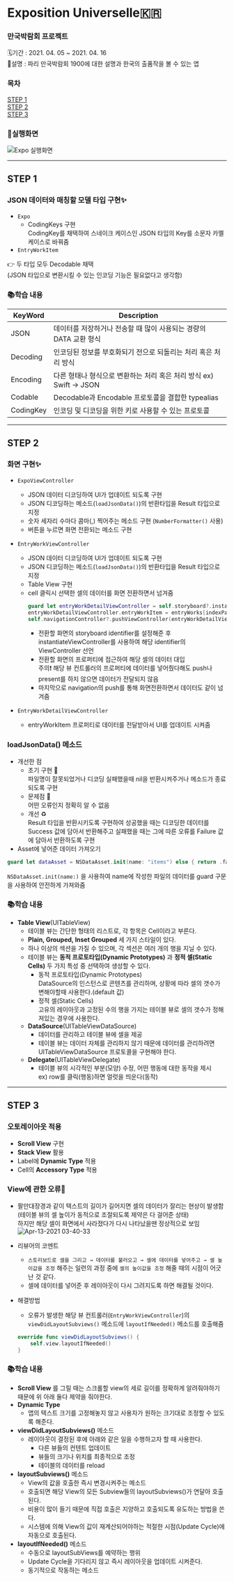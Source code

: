 # Exposition Universelle🇰🇷
### 만국박람회 프로젝트
🗓기간 : 2021. 04. 05 ~ 2021. 04. 16 <br>
📝설명 : 파리 만국박람회 1900에 대한 설명과 한국의 출품작을 볼 수 있는 앱

### 목차
[STEP 1](#step-1) <br>
[STEP 2](#step-2) <br>
[STEP 3](#step-3)

### 📱실행화면
![Expo 실행화면](https://user-images.githubusercontent.com/55755686/115770650-eafaa600-a3e7-11eb-906a-89752c4dcaed.gif)

---

## STEP 1 
### JSON 데이터와 매칭할 모델 타입 구현✨
- ```Expo```
    - CodingKeys 구현
    <br> CodingKey를 채택하여 스네이크 케이스인 JSON 타입의 Key를 소문자 카멜케이스로 바꿔줌
- ```EntryWorkItem```

👉 두 타입 모두 Decodable 채택
<br>(JSON 타입으로 변환시킬 수 있는 인코딩 기능은 필요없다고 생각함)

### 📚학습 내용
|KeyWord|Description|
|---|---|
|JSON|데이터를 저장하거나 전송할 때 많이 사용되는 경량의 DATA 교환 형식|
|Decoding|인코딩된 정보를 부호화되기 전으로 되돌리는 처리 혹은 처리 방식|
|Encoding|다른 형태나 형식으로 변환하는 처리 혹은 처리 방식 ex) Swift → JSON|
|Codable|Decodable과 Encodable 프로토콜을 결합한 typealias|
|CodingKey|인코딩 및 디코딩을 위한 키로 사용할 수 있는 프로토콜|

---

## STEP 2
### 화면 구현✨
- ```ExpoViewController```
    - JSON 데이터 디코딩하여 UI가 업데이트 되도록 구현
    - JSON 디코딩하는 메소드(```loadJsonData()```)의 반환타입을 Result 타입으로 지정
    - 숫자 세자리 수마다 콤마(,) 찍어주는 메소드 구현 (```NumberFormatter()``` 사용)
    - 버튼을 누르면 화면 전환되는 메소드 구현
- ```EntryWorkViewController```
    - JSON 데이터 디코딩하여 UI가 업데이트 되도록 구현
    - JSON 디코딩하는 메소드(```loadJsonData()```)의 반환타입을 Result 타입으로 지정
    - Table View 구현
    - cell 클릭시 선택한 셀의 데이터를 화면 전환하면서 넘겨줌
        <br> 
        ```Swift
        guard let entryWorkDetailViewController = self.storyboard?.instantiateViewController(identifier: "entryWorkDetailVC") as? EntryWorkDetailViewController else { return }
        entryWorkDetailViewController.entryWorkItem = entryWorks[indexPath.row]
        self.navigationController?.pushViewController(entryWorkDetailViewController, animated: true)
        ```
        - 전환할 화면의 storyboard identifier를 설정해준 후 instantiateViewController를 사용하여 해당 identifier의 ViewController 선언
        - 전환할 화면의 프로퍼티에 접근하여 해당 셀의 데이터 대입
        <br> 주의❗️ 해당 뷰 컨트롤러의 프로퍼티에 데이터를 넣어줬다해도 push나 present를 하지 않으면 데이터가 전달되지 않음
        -  마지막으로 navigation의 push를 통해 화면전환하면서 데이터도 같이 넘겨줌

- ```EntryWorkDetailViewController```
    - entryWorkItem 프로퍼티로 데이터를 전달받아서 UI를 업데이트 시켜줌

### loadJsonData() 메소드
- 개선한 점
    - 초기 구현 🌱
    <br> 파일명이 잘못되었거나 디코딩 실패했을때 nil을 반환시켜주거나 메소드가 종료되도록 구현
    - 문제점 📍
    <br> 어떤 오류인지 정확히 알 수 없음
    - 개선 ♻️
    <br> Result 타입을 반환시키도록 구현하여 성공했을 때는 디코딩한 데이터를 Success 값에 담아서 반환해주고 실패했을 때는 그에 따른 오류를 Failure 값에 담아서 반환하도록 구현
- Asset에 넣어준 데이터 가져오기 <br>
```Swift
guard let dataAsset = NSDataAsset.init(name: "items") else { return .failure(.incorrectAssert) }
```
```NSDataAsset.init(name:)``` 을 사용하여 name에 작성한 파일의 데이터를 guard 구문을 사용하여 안전하게 가져와줌

### 📚학습 내용
- **Table View**(UITableView)
    - 테이블 뷰는 간단한 형태의 리스트로, 각 항목은 Cell이라고 부른다.
    - **Plain, Grouped, Inset Grouped** 세 가지 스타일이 있다.
    - 하나 이상의 섹션을 가질 수 있으며, 각 섹션은 여러 개의 행을 지닐 수 있다.
    - 테이블 뷰는 **동적 프로토타입(Dynamic Prototypes)** 과 **정적 셀(Static Cells)** 두 가지 특성 중 선택하여 생성할 수 있다.
        - 동적 프로토타입(Dynamic Prototypes)
        <br> DataSource의 인스턴스로 콘텐츠를 관리하며, 상황에 따라 셀의 갯수가 변해야할때 사용한다.(default 값)
        - 정적 셀(Static Cells)
        <br> 고유의 레이아웃과 고정된 수의 행을 가지는 테이블 뷰로 셀의 갯수가 정해져있는 경우에 사용한다.
    - **DataSource**(UITableViewDataSource)
        - 데이터를 관리하고 테이블 뷰에 셀을 제공
        - 테이블 뷰는 데이터 자체를 관리하지 않기 때문에 데이터를 관리하려면 UITableViewDataSource 프로토콜을 구현해야 한다.
    - **Delegate**(UITableViewDelegate)
        - 테이블 뷰의 시각적인 부분(모양) 수정, 어떤 행동에 대한 동작을 제시 <br> ex) row를 클릭(행동)하면 얼럿을 띄운다(동작)
    
---

## STEP 3
### 오토레이아웃 적용
- **Scroll View** 구현
- **Stack View** 활용
- Label에 **Dynamic Type** 적용
- Cell의 **Accessory Type** 적용

### View에 관한 오류🚨
- 팔만대장경과 같이 텍스트의 길이가 길어지면 셀의 데이터가 잘리는 현상이 발생함 (테이블 뷰의 셀 높이가 동적으로 조절되도록 제약은 다 걸어준 상태) <br> 하지만 해당 셀이 화면에서 사라졌다가 다시 나타났을땐 정상적으로 보임 <br>
![Apr-13-2021 03-40-33](https://user-images.githubusercontent.com/55755686/114444807-3f449f80-9c0a-11eb-83ee-4946a123d478.gif)

- 리뷰어의 코멘트
    - ```스토리보드로 셀을 그리고 → 데이터를 불러오고 → 셀에 데이터를 넣어주고 → 셀 높이값을 조정``` 해주는 일련의 과정 중에 ```셀의 높이값을 조정``` 해줄 때의 시점이 어긋난 것 같다.
    - 셀에 데이터를 넣어준 후 레이아웃이 다시 그려지도록 하면 해결될 것이다.

- 해결방법
    - 오류가 발생한 해당 뷰 컨트롤러(```EntryWorkViewController```)의 ```viewDidLayoutSubviews()``` 메소드에 ```layoutIfNeeded()``` 메소드를 호출해줌

    ```Swift
    override func viewDidLayoutSubviews() {
        self.view.layoutIfNeeded()
    }
    ```

### 📚학습 내용
- **Scroll View** 를 그릴 때는 스크롤할 view의 세로 길이를 정확하게 알려줘야하기 때문에 위 아래 둘다 제약을 줘야한다.
- **Dynamic Type**
    - 앱의 텍스트 크기를 고정해놓지 않고 사용자가 원하는 크기대로 조정할 수 있도록 해준다.
- **viewDidLayoutSubviews()** 메소드
    - 레이아웃이 결정된 후에 아래와 같은 일을 수행하고자 할 때 사용한다.
        - 다른 뷰들의 컨텐트 업데이트
        - 뷰들의 크기나 위치를 최종적으로 조정
        - 테이블의 데이터를 reload
- **layoutSubviews()** 메소드
    - View의 값을 호출한 즉시 변경시켜주는 메소드
    - 호출되면 해당 View의 모든 Subview들의 layoutSubviews()가 연달아 호출된다.
    - 비용이 많이 들기 때문에 직접 호출은 지양하고 호출되도록 유도하는 방법을 쓴다.
    - 시스템에 의해 View의 값이 재계산되어야하는 적절한 시점(Update Cycle)에 자동으로 호출된다.
- **layoutIfNeeded()** 메소드
    - 수동으로 layoutSubViews를 예약하는 행위
    - Update Cycle을 기다리지 않고 즉시 레이아웃을 업데이트 시켜준다.
    - 동기적으로 작동하는 메소드
